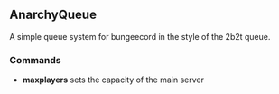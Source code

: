 ## AnarchyQueue

A simple queue system for bungeecord in the style of the 2b2t queue. 

### Commands

 - **maxplayers**   sets the capacity of the main server